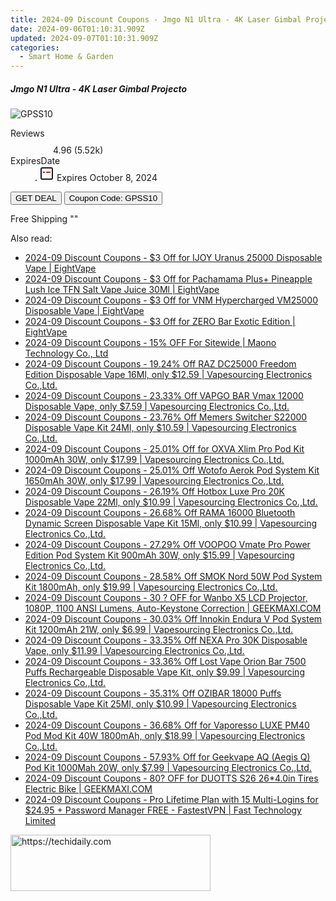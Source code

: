 ```yaml
---
title: 2024-09 Discount Coupons - Jmgo N1 Ultra - 4K Laser Gimbal Projecto | Gshopper
date: 2024-09-06T01:10:31.909Z
updated: 2024-09-07T01:10:31.909Z
categories:
  - Smart Home & Garden
---
```



<div class="max-w-4xl mx-auto grid grid-cols-1 lg:max-w-5xl lg:gap-x-20 lg:grid-cols-2">
  <div class="relative p-3 col-start-1 row-start-1 flex flex-col-reverse rounded-lg bg-gradient-to-t from-black/75 via-black/0 sm:bg-none sm:row-start-2 sm:p-0 lg:row-start-1">
    <h5 class="mt-1 text-lg font-semibold text-white sm:text-slate-900 md:text-2xl dark:sm:text-white">Jmgo N1 Ultra - 4K Laser Gimbal Projecto</h5>
  </div>
  
  <div class="col-start-1 col-end-3 row-start-1 grid gap-4 sm:mb-6 sm:grid-cols-4 lg:col-start-2 lg:row-span-6 lg:row-end-6 lg:mb-0 lg:gap-6">
      <img src="&quot;&quot;" onClick="javascript:window.open(decodeURIComponent('%22https%3A%2F%2Fwww.shareasale.com%2Fu.cfm%3Fd%3D1118606%26m%3D97331%26u%3D4338022%22'), '_blank');void(0);" alt="GPSS10" class="h-60 w-full rounded-lg object-cover sm:col-span-2 sm:h-52 lg:col-span-full" loading="lazy" />
    
  </div>
  <dl class="row-start-2 mt-4 flex items-center text-xs font-medium sm:row-start-3 sm:mt-1 md:mt-2.5 lg:row-start-2">
    <dt class="sr-only">Reviews</dt>
    <dd class="flex items-center text-indigo-600 dark:text-indigo-400">
      <svg width="24" height="24" fill="none" aria-hidden="true" class="mr-1 stroke-current dark:stroke-indigo-500">
        <path d="m12 5 2 5h5l-4 4 2.103 5L12 16l-5.103 3L9 14l-4-4h5l2-5Z" stroke-width="2" stroke-linecap="round" stroke-linejoin="round" />
      </svg>
      <span>4.96 <span class="font-normal text-slate-400">(5.52k)</span></span>
    </dd>
    <dt class="sr-only">ExpiresDate</dt>
    <dd class="flex items-center">
      <svg width="2" height="2" aria-hidden="true" fill="currentColor" class="mx-3 text-slate-300">
        <circle cx="1" cy="1" r="1" />
      </svg>
      <svg width="24" height="24" viewBox="0 0 24 24" fill="none" stroke="currentColor" stroke-width="2">
        <rect x="3" y="3" width="18" height="18" rx="2" fill="#fff" />
        <path d="M6 10L18 10" stroke="red" stroke-width="2" fill="none" />
        <path d="M10 6L10 18" stroke="#fff" stroke-width="2" fill="none" />
      </svg>
      Expires October 8, 2024    </dd>
  </dl>
  <div class="col-start-1 row-start-3 mt-4 self-center sm:col-start-2 sm:row-span-2 sm:row-start-2 sm:mt-0 lg:col-start-1 lg:row-start-3 lg:row-end-4 lg:mt-6">
    <button type="button" onClick="javascript:window.open(decodeURIComponent('%22https%3A%2F%2Fwww.shareasale.com%2Fu.cfm%3Fd%3D1118606%26m%3D97331%26u%3D4338022%22'), '_blank');void(0);" class="rounded-lg bg-red-600 px-3 py-2 text-sm font-medium leading-6 text-white">GET DEAL</button>
    <button type="button" onClick="javascript:window.open(decodeURIComponent('%22https%3A%2F%2Fwww.shareasale.com%2Fu.cfm%3Fd%3D1118606%26m%3D97331%26u%3D4338022%22'), '_blank');void(0);" class="border-dashed border-2 border-indigo-600 bg-green-100 text-sm leading-6 font-medium py-2 px-3 rounded-lg">Coupon Code: GPSS10</button>
  </div>
  <p class="col-start-1 mt-4 text-sm leading-6 sm:col-span-2 lg:col-span-1 lg:row-start-4 lg:mt-6 dark:text-slate-400">
    Free Shipping 
""  </p>
</div>
<span class="atpl-alsoreadstyle">Also read:</span>
<div><ul>
<li><a href="https://coupons.techidaily.com/coupon-1123215-share-59344-sale/"><u>2024-09 Discount Coupons - $3 Off for IJOY Uranus 25000 Disposable Vape | EightVape</u></a></li>
<li><a href="https://coupons.techidaily.com/coupon-1123217-share-59344-sale/"><u>2024-09 Discount Coupons - $3 Off for Pachamama Plus+ Pineapple Lush Ice TFN Salt Vape Juice 30Ml | EightVape</u></a></li>
<li><a href="https://coupons.techidaily.com/coupon-1123212-share-59344-sale/"><u>2024-09 Discount Coupons - $3 Off for VNM Hypercharged VM25000 Disposable Vape | EightVape</u></a></li>
<li><a href="https://coupons.techidaily.com/coupon-1123213-share-59344-sale/"><u>2024-09 Discount Coupons - $3 Off for ZERO Bar Exotic Edition | EightVape</u></a></li>
<li><a href="https://coupons.techidaily.com/coupon-1117602-share-156155-sale/"><u>2024-09 Discount Coupons - 15% OFF For Sitewide | Maono Technology Co., Ltd</u></a></li>
<li><a href="https://coupons.techidaily.com/coupon-1122401-share-90958-sale/"><u>2024-09 Discount Coupons - 19.24% Off RAZ DC25000 Freedom Edition Disposable Vape 16Ml, only $12.59 | Vapesourcing Electronics Co.,Ltd.</u></a></li>
<li><a href="https://coupons.techidaily.com/coupon-1104595-share-90958-sale/"><u>2024-09 Discount Coupons - 23.33% Off VAPGO BAR Vmax 12000 Disposable Vape, only $7.59 | Vapesourcing Electronics Co.,Ltd.</u></a></li>
<li><a href="https://coupons.techidaily.com/coupon-1122404-share-90958-sale/"><u>2024-09 Discount Coupons - 23.76% Off Memers Switcher S22000 Disposable Vape Kit 24Ml, only $10.59 | Vapesourcing Electronics Co.,Ltd.</u></a></li>
<li><a href="https://coupons.techidaily.com/coupon-1021497-share-90958-sale/"><u>2024-09 Discount Coupons - 25.01% Off for OXVA Xlim Pro Pod Kit 1000mAh 30W, only $17.99 | Vapesourcing Electronics Co.,Ltd.</u></a></li>
<li><a href="https://coupons.techidaily.com/coupon-1123003-share-90958-sale/"><u>2024-09 Discount Coupons - 25.01% Off Wotofo Aerok Pod System Kit 1650mAh 30W, only $17.99 | Vapesourcing Electronics Co.,Ltd.</u></a></li>
<li><a href="https://coupons.techidaily.com/coupon-1122653-share-90958-sale/"><u>2024-09 Discount Coupons - 26.19% Off Hotbox Luxe Pro 20K Disposable Vape 22Ml, only $10.99 | Vapesourcing Electronics Co.,Ltd.</u></a></li>
<li><a href="https://coupons.techidaily.com/coupon-1104216-share-90958-sale/"><u>2024-09 Discount Coupons - 26.68% Off RAMA 16000 Bluetooth Dynamic Screen Disposable Vape Kit 15Ml, only $10.99 | Vapesourcing Electronics Co.,Ltd.</u></a></li>
<li><a href="https://coupons.techidaily.com/coupon-1122650-share-90958-sale/"><u>2024-09 Discount Coupons - 27.29% Off VOOPOO Vmate Pro Power Edition Pod System Kit 900mAh 30W, only $15.99 | Vapesourcing Electronics Co.,Ltd.</u></a></li>
<li><a href="https://coupons.techidaily.com/coupon-1123004-share-90958-sale/"><u>2024-09 Discount Coupons - 28.58% Off SMOK Nord 50W Pod System Kit 1800mAh, only $19.99 | Vapesourcing Electronics Co.,Ltd.</u></a></li>
<li><a href="https://coupons.techidaily.com/coupon-1099666-share-77450-sale/"><u>2024-09 Discount Coupons - 30 ? OFF for Wanbo X5 LCD Projector, 1080P, 1100 ANSI Lumens, Auto-Keystone Correction | GEEKMAXI.COM</u></a></li>
<li><a href="https://coupons.techidaily.com/coupon-1123002-share-90958-sale/"><u>2024-09 Discount Coupons - 30.03% Off Innokin Endura V Pod System Kit 1200mAh 21W, only $6.99 | Vapesourcing Electronics Co.,Ltd.</u></a></li>
<li><a href="https://coupons.techidaily.com/coupon-1122654-share-90958-sale/"><u>2024-09 Discount Coupons - 33.35% Off NEXA Pro 30K Disposable Vape, only $11.99 | Vapesourcing Electronics Co.,Ltd.</u></a></li>
<li><a href="https://coupons.techidaily.com/coupon-1023861-share-90958-sale/"><u>2024-09 Discount Coupons - 33.36% Off Lost Vape Orion Bar 7500 Puffs Rechargeable Disposable Vape Kit, only $9.99 | Vapesourcing Electronics Co.,Ltd.</u></a></li>
<li><a href="https://coupons.techidaily.com/coupon-1094870-share-90958-sale/"><u>2024-09 Discount Coupons - 35.31% Off OZIBAR 18000 Puffs Disposable Vape Kit 25Ml, only $10.99 | Vapesourcing Electronics Co.,Ltd.</u></a></li>
<li><a href="https://coupons.techidaily.com/coupon-718521-share-90958-sale/"><u>2024-09 Discount Coupons - 36.68% Off for Vaporesso LUXE PM40 Pod Mod Kit 40W 1800mAh, only $18.99 | Vapesourcing Electronics Co.,Ltd.</u></a></li>
<li><a href="https://coupons.techidaily.com/coupon-1036502-share-90958-sale/"><u>2024-09 Discount Coupons - 57.93% Off for Geekvape AQ (Aegis Q) Pod Kit 1000Mah 20W, only $7.99 | Vapesourcing Electronics Co.,Ltd.</u></a></li>
<li><a href="https://coupons.techidaily.com/coupon-1122642-share-77450-sale/"><u>2024-09 Discount Coupons - 80? OFF for DUOTTS S26 26*4.0in Tires Electric Bike | GEEKMAXI.COM</u></a></li>
<li><a href="https://coupons.techidaily.com/coupon-1122040-share-79370-sale/"><u>2024-09 Discount Coupons - Pro Lifetime Plan with 15 Multi-Logins for $24.95 + Password Manager FREE - FastestVPN | Fast Technology Limited</u></a></li>
</ul></div>

<ins class="adsbygoogle"
      style="display:block"
      data-ad-client="ca-pub-7571918770474297"
      data-ad-slot="8358498916"
      data-ad-format="auto"
      data-full-width-responsive="true"></ins>
<!-- affiliate ads begin -->
<a href="https://25home.pxf.io/c/5597632/2123479/16836" target="_top" id="2123479">
  <img src="//a.impactradius-go.com/display-ad/16836-2123479" border="0" alt="https://techidaily.com" width="320" height="90"/>
</a>
<img height="0" width="0" src="https://25home.pxf.io/i/5597632/2123479/16836" style="position:absolute;visibility:hidden;" border="0" />
<!-- affiliate ads end -->